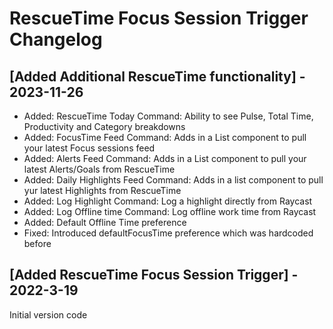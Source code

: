 # RescueTime Focus Session Trigger Changelog

## [Added Additional RescueTime functionality] - 2023-11-26
- Added: RescueTime Today Command: Ability to see Pulse, Total Time, Productivity and Category breakdowns
- Added: FocusTime Feed Command: Adds in a List component to pull your latest Focus sessions feed
- Added: Alerts Feed Command: Adds in a List component to pull your latest Alerts/Goals from RescueTime
- Added: Daily Highlights Feed Command: Adds in a list component to pull yur latest Highlights from RescueTime
- Added: Log Highlight Command: Log a highlight directly from Raycast
- Added: Log Offline time Command: Log offline work time from Raycast
- Added: Default Offline Time preference
- Fixed: Introduced defaultFocusTime preference which was hardcoded before

## [Added RescueTime Focus Session Trigger] - 2022-3-19
Initial version code